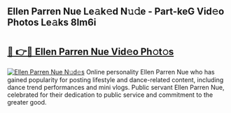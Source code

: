 ## Ellen Parren Nue Le𝚊k𝚎d N𝚞𝚍e - Part-keG Vid𝚎o Photos Le𝚊ks 8Im6i

# <h2><a href="http://fba09u.evod.top/?m=Ellen+Parren+Nue">🔗 👉🔴 Ellen Parren Nue Vid𝚎o Ph𝚘t𝚘s</a></h2>

[![Ellen Parren Nue N𝚞d𝚎s](https://i.imgur.com/8V9OHl7.gif)](http://fba09u.evod.top/?m=Ellen+Parren+Nue)
Online personality Ellen Parren Nue who has gained popularity for posting lifestyle and dance-related content, including dance trend performances and mini vlogs. Public servant Ellen Parren Nue, celebrated for their dedication to public service and commitment to the greater good. 
